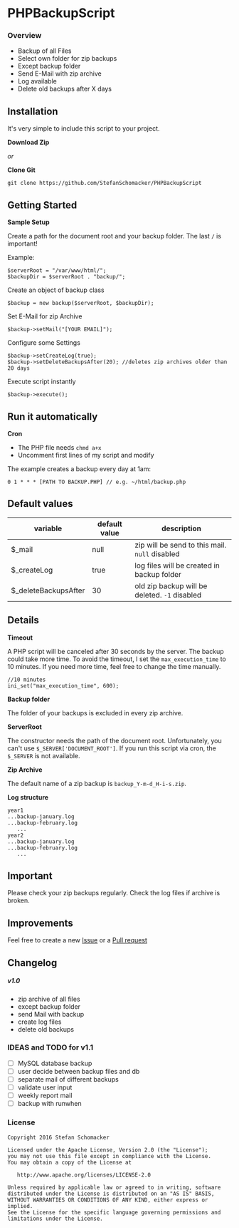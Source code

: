 # PHPBackupScript

### Overview
* Backup of all Files
* Select own folder for zip backups
* Except backup folder
* Send E-Mail with zip archive
* Log available
* Delete old backups after X days


## Installation
It's very simple to include this script to your project.

**Download Zip**

_or_

**Clone Git**

```
git clone https://github.com/StefanSchomacker/PHPBackupScript
```

## Getting Started
**Sample Setup**

Create a path for the document root and your backup folder.
The last `/` is important!

Example:
```
$serverRoot = "/var/www/html/";
$backupDir = $serverRoot . "backup/";
```

Create an object of backup class

```
$backup = new backup($serverRoot, $backupDir);
```

Set E-Mail for zip Archive

```
$backup->setMail("[YOUR EMAIL]");
```

Configure some Settings

```
$backup->setCreateLog(true);
$backup->setDeleteBackupsAfter(20); //deletes zip archives older than 20 days
```

Execute script instantly

```
$backup->execute();
```

## Run it automatically
**Cron**

* The PHP file needs `chmd a+x`
* Uncomment first lines of my script and modify

The example creates a backup every day at 1am:

```
0 1 * * * [PATH TO BACKUP.PHP] // e.g. ~/html/backup.php
```

## Default values
variable | default value | description
------------ | ------------- | -------------
$_mail | null | zip will be send to this mail. `null` disabled
$_createLog | true | log files will be created in backup folder
$_deleteBackupsAfter | 30 | old zip backup will be deleted. `-1` disabled

## Details
**Timeout**

A PHP script will be canceled after 30 seconds by the server.
The backup could take more time.
To avoid the timeout, I set the `max_execution_time` to 10 minutes. 
If you need more time, feel free to change the time manually.
```
//10 minutes
ini_set("max_execution_time", 600);
```

**Backup folder**

The folder of your backups is excluded in every zip archive.

**ServerRoot**

The constructor needs the path of the document root.
Unfortunately, you can't use `$_SERVER['DOCUMENT_ROOT']`.
If you run this script via cron, the `$_SERVER` is not available.

**Zip Archive**

The default name of a zip backup is `backup_Y-m-d_H-i-s.zip`.

**Log structure**

```
year1
...backup-january.log
...backup-february.log
   ...
year2
...backup-january.log
...backup-february.log
   ...
```

## Important
Please check your zip backups regularly.
Check the log files if archive is broken.

## Improvements
Feel free to create a new
[Issue](https://github.com/StefanSchomacker/PHPBackupScript/issues) or a 
[Pull request](https://github.com/StefanSchomacker/PHPBackupScript/pulls)


## Changelog

##### v1.0
* zip archive of all files
* except backup folder
* send Mail with backup
* create log files
* delete old backups

### IDEAS and TODO for v1.1
- [ ] MySQL database backup
- [ ] user decide between backup files and db
- [ ] separate mail of different backups
- [ ] validate user input
- [ ] weekly report mail
- [ ] backup with runwhen

### License

    Copyright 2016 Stefan Schomacker

    Licensed under the Apache License, Version 2.0 (the "License");
    you may not use this file except in compliance with the License.
    You may obtain a copy of the License at

       http://www.apache.org/licenses/LICENSE-2.0

    Unless required by applicable law or agreed to in writing, software
    distributed under the License is distributed on an "AS IS" BASIS,
    WITHOUT WARRANTIES OR CONDITIONS OF ANY KIND, either express or implied.
    See the License for the specific language governing permissions and
    limitations under the License.
